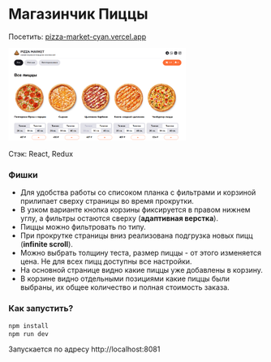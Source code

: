 # Магазинчик Пиццы

Посетить: <a href="https://pizza-market-cyan.vercel.app/">pizza-market-cyan.vercel.app</a>

<img src="https://github.com/lira-bazh/pizza-market/blob/master/screen.png" width="350">

Стэк: React, Redux

### Фишки

+ Для удобства работы со списоком планка с фильтрами и корзиной прилипает сверху страницы во время прокрутки.
+ В узком варианте кнопка корзины фиксируется в правом нижнем углу, а фильтры остаются сверху (**адаптивная верстка**).
+ Пиццы можно фильтровать по типу.
+ При прокрутке страницы вниз реализована подгрузка новых пицц (**infinite scroll**).
+ Можно выбрать толщину теста, размер пиццы - от этого изменяется цена. Не для всех пицц доступны все настройки.
+ На основной странице видно какие пиццы уже добавлены в корзину.
+ В корзине видно отдельными позициями какие пиццы были выбраны, их общее количество и полная стоимость заказа.

### Как запустить?
    npm install
    npm run dev
Запускается по адресу http://localhost:8081
